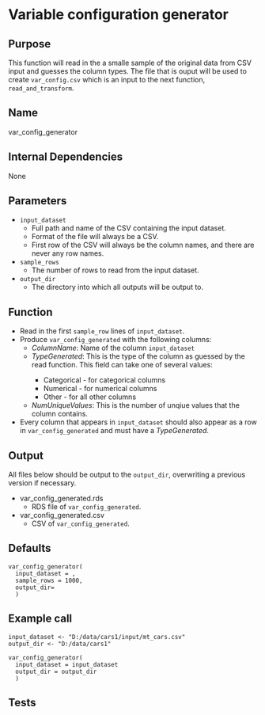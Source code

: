 # Variable configuration generator

## Purpose
This function will read in the a smalle sample of the original data from CSV input and guesses the column types.
The file that is ouput will be used to create `var_config.csv` which is an input to the next function, `read_and_transform`.

## Name
var_config_generator

## Internal Dependencies
None

## Parameters
* `input_dataset`
  * Full path and name of the CSV containing the input dataset.
  * Format of the file will always be a CSV.  
  * First row of the CSV will always be the column names, and there are never any row names.
* `sample_rows`
  * The number of rows to read from the input dataset.
* `output_dir`
  * The directory into which all outputs will be output to.

## Function
* Read in the first `sample_row` lines of `input_dataset`.
* Produce `var_config_generated` with the following columns:
  * _ColumnName_: Name of the column `input_dataset`
  * _TypeGenerated_: This is the type of the column as guessed by the read function. <options of read>This field can take one of several values:
    * Categorical - for categorical columns
    * Numerical - for numerical columns
    * Other - for all other columns
  * _NumUniqueValues_: This is the number of unqiue values that the column contains.
* Every column that appears in `input_dataset` should also appear as a row in `var_config_generated` and must have a _TypeGenerated_.

## Output
All files below should be output to the `output_dir`, overwriting a previous version if necessary.
* var_config_generated.rds
  * RDS file of `var_config_generated`.
* var_config_generated.csv
  * CSV of `var_config_generated`.

## Defaults
```
var_config_generator(
  input_dataset = ,
  sample_rows = 1000,
  output_dir=
  )  
```

## Example call
```
input_dataset <- "D:/data/cars1/input/mt_cars.csv"
output_dir <- "D:/data/cars1"

var_config_generator(
  input_dataset = input_dataset
  output_dir = output_dir
  )  
```
## Tests

